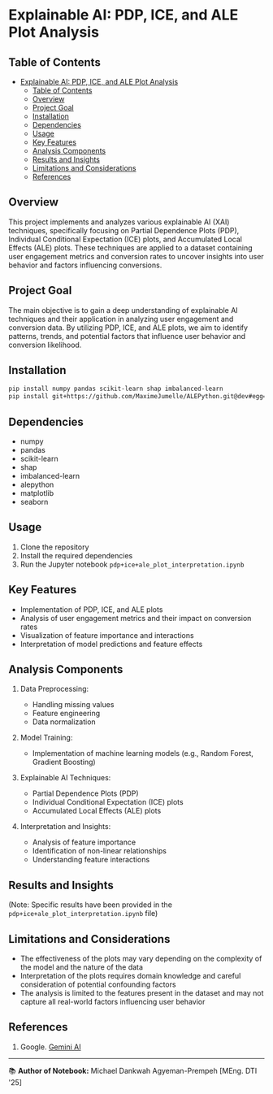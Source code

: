 # Explainable AI: PDP, ICE, and ALE Plot Analysis

## Table of Contents
- [Explainable AI: PDP, ICE, and ALE Plot Analysis](#explainable-ai-pdp-ice-and-ale-plot-analysis)
  - [Table of Contents](#table-of-contents)
  - [Overview](#overview)
  - [Project Goal](#project-goal)
  - [Installation](#installation)
  - [Dependencies](#dependencies)
  - [Usage](#usage)
  - [Key Features](#key-features)
  - [Analysis Components](#analysis-components)
  - [Results and Insights](#results-and-insights)
  - [Limitations and Considerations](#limitations-and-considerations)
  - [References](#references)

## Overview
This project implements and analyzes various explainable AI (XAI) techniques, specifically focusing on Partial Dependence Plots (PDP), Individual Conditional Expectation (ICE) plots, and Accumulated Local Effects (ALE) plots. These techniques are applied to a dataset containing user engagement metrics and conversion rates to uncover insights into user behavior and factors influencing conversions.

## Project Goal
The main objective is to gain a deep understanding of explainable AI techniques and their application in analyzing user engagement and conversion data. By utilizing PDP, ICE, and ALE plots, we aim to identify patterns, trends, and potential factors that influence user behavior and conversion likelihood.

## Installation
```bash
pip install numpy pandas scikit-learn shap imbalanced-learn
pip install git+https://github.com/MaximeJumelle/ALEPython.git@dev#egg=alepython
```

## Dependencies
- numpy
- pandas
- scikit-learn
- shap
- imbalanced-learn
- alepython
- matplotlib
- seaborn

## Usage
1. Clone the repository
2. Install the required dependencies
3. Run the Jupyter notebook `pdp+ice+ale_plot_interpretation.ipynb`

## Key Features
- Implementation of PDP, ICE, and ALE plots
- Analysis of user engagement metrics and their impact on conversion rates
- Visualization of feature importance and interactions
- Interpretation of model predictions and feature effects

## Analysis Components
1. Data Preprocessing:
   - Handling missing values
   - Feature engineering
   - Data normalization

2. Model Training:
   - Implementation of machine learning models (e.g., Random Forest, Gradient Boosting)

3. Explainable AI Techniques:
   - Partial Dependence Plots (PDP)
   - Individual Conditional Expectation (ICE) plots
   - Accumulated Local Effects (ALE) plots

4. Interpretation and Insights:
   - Analysis of feature importance
   - Identification of non-linear relationships
   - Understanding feature interactions

## Results and Insights
(Note: Specific results have been provided in the `pdp+ice+ale_plot_interpretation.ipynb` file)

## Limitations and Considerations
- The effectiveness of the plots may vary depending on the complexity of the model and the nature of the data
- Interpretation of the plots requires domain knowledge and careful consideration of potential confounding factors
- The analysis is limited to the features present in the dataset and may not capture all real-world factors influencing user behavior

## References
1. Google. [Gemini AI](https://deepmind.google/technologies/gemini/)
   
---

📚 **Author of Notebook:** Michael Dankwah Agyeman-Prempeh [MEng. DTI '25]